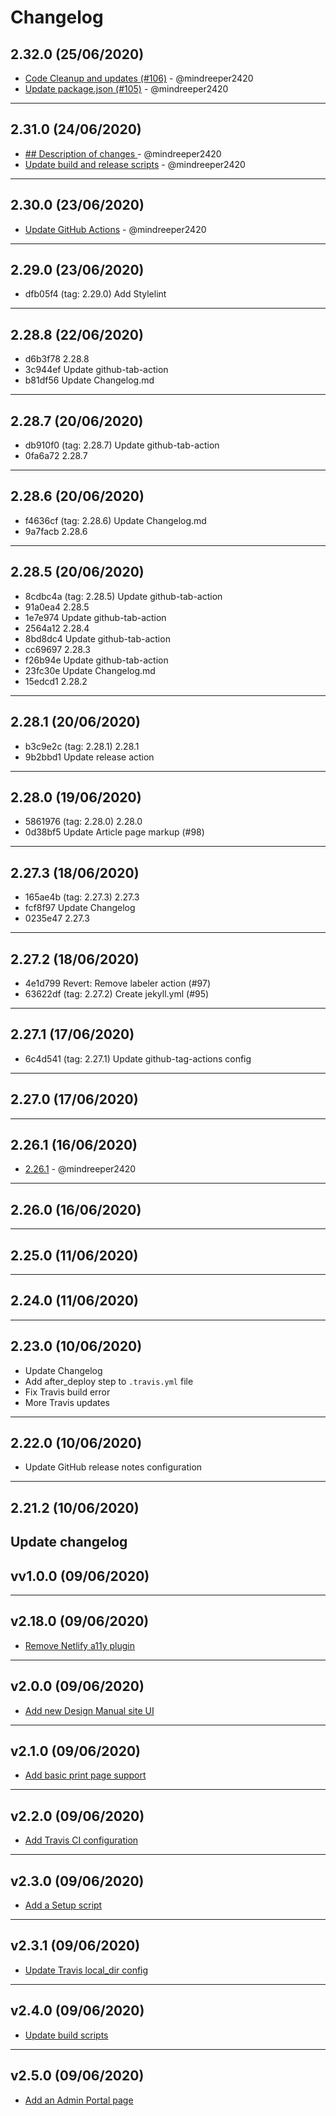 # Changelog

## 2.32.0 (25/06/2020)
- [Code Cleanup and updates (#106)](https://github.com/redhat-developer/design-manual/commit/16d507fe6f07f651f0f75654435f93dd8d67618d) - @mindreeper2420
- [Update package.json (#105)](https://github.com/redhat-developer/design-manual/commit/9643d2190130fa6ffef25bb487945b887a77b94f) - @mindreeper2420

---

## 2.31.0 (24/06/2020)
- [## Description of changes](https://github.com/redhat-developer/design-manual/commit/4ebf56884b1841cbdd805d082167fbe2aee29ca9) - @mindreeper2420
- [Update build and release scripts](https://github.com/redhat-developer/design-manual/commit/9b6d96dad77d889a4132e5f38cb60c61a1e75020) - @mindreeper2420

---

## 2.30.0 (23/06/2020)
- [Update GitHub Actions](https://github.com/redhat-developer/design-manual/commit/0d3b0cc3d68faddcc37b04970bb85937da97010a) - @mindreeper2420

---

## 2.29.0 (23/06/2020)
* dfb05f4 (tag: 2.29.0) Add Stylelint
---

## 2.28.8 (22/06/2020)
* d6b3f78 2.28.8
* 3c944ef Update github-tab-action
* b81df56 Update Changelog.md
---

## 2.28.7 (20/06/2020)
* db910f0 (tag: 2.28.7) Update github-tab-action
* 0fa6a72 2.28.7
---

## 2.28.6 (20/06/2020)
* f4636cf (tag: 2.28.6) Update Changelog.md
* 9a7facb 2.28.6
---

## 2.28.5 (20/06/2020)
* 8cdbc4a (tag: 2.28.5) Update github-tab-action
* 91a0ea4 2.28.5
* 1e7e974 Update github-tab-action
* 2564a12 2.28.4
* 8bd8dc4 Update github-tab-action
* cc69697 2.28.3
* f26b94e Update github-tab-action
* 23fc30e Update Changelog.md
* 15edcd1 2.28.2
---

## 2.28.1 (20/06/2020)
* b3c9e2c (tag: 2.28.1) 2.28.1
* 9b2bbd1 Update release action
---

## 2.28.0 (19/06/2020)
* 5861976 (tag: 2.28.0) 2.28.0
* 0d38bf5 Update Article page markup (#98)
---

## 2.27.3 (18/06/2020)
* 165ae4b (tag: 2.27.3) 2.27.3
* fcf8f97 Update Changelog
* 0235e47 2.27.3
---

## 2.27.2 (18/06/2020)
* 4e1d799 Revert: Remove labeler action (#97)
* 63622df (tag: 2.27.2) Create jekyll.yml (#95)
---

## 2.27.1 (17/06/2020)
* 6c4d541 (tag: 2.27.1) Update github-tag-actions config
---

## 2.27.0 (17/06/2020)

---

## 2.26.1 (16/06/2020)
- [2.26.1](https://github.com/redhat-developer/design-manual/commit/caadb5ad922d52a54a27438d62e8fb2303c2f520) - @mindreeper2420

---

## 2.26.0 (16/06/2020)

---

## 2.25.0 (11/06/2020)

---

## 2.24.0 (11/06/2020)

---

## 2.23.0 (10/06/2020)
- Update Changelog
- Add after_deploy step to `.travis.yml` file
- Fix Travis build error
- More Travis updates
---

## 2.22.0 (10/06/2020)
- Update GitHub release notes configuration
---

## 2.21.2 (10/06/2020)
Update changelog
---

## vv1.0.0 (09/06/2020)


---

## v2.18.0 (09/06/2020)
- [Remove Netlify a11y plugin](https://github.com/redhat-developer/design-manual/commit/ec19cebedab5aa63d2d0416ad808dac3ba0c2476)
---

## v2.0.0 (09/06/2020)
- [Add new Design Manual site UI](https://github.com/redhat-developer/design-manual/commit/5aed705f70a710d5dc96b44afcbb729b9b1eb845)
---

## v2.1.0 (09/06/2020)
- [Add basic print page support](https://github.com/redhat-developer/design-manual/commit/d6bd381e9958c426dddbaa58f9c4a31804cfead1)
---

## v2.2.0 (09/06/2020)
- [Add Travis CI configuration](https://github.com/redhat-developer/design-manual/commit/15e31994304871e7d79acecf83d4cabc1b98ffbf)
---

## v2.3.0 (09/06/2020)
- [Add a Setup script](https://github.com/redhat-developer/design-manual/commit/d31d51727ec333bb3d152b385718ba7cf9db0893)
---

## v2.3.1 (09/06/2020)
- [Update Travis local_dir config](https://github.com/redhat-developer/design-manual/commit/fce75a69f05bfce830b0a004c48236013510f0f5)
---

## v2.4.0 (09/06/2020)
- [Update build scripts](https://github.com/redhat-developer/design-manual/commit/3078d71e99e20f8a0a83b4e8f19b46f0319772fd)
---

## v2.5.0 (09/06/2020)
- [Add an Admin Portal page](https://github.com/redhat-developer/design-manual/commit/7707e9166bd3594a187021a40682f23f44b5007d)